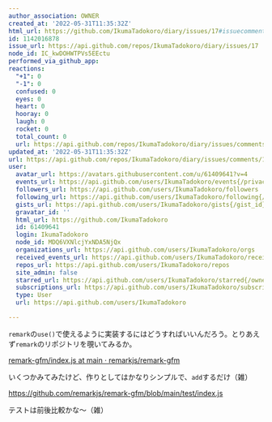 ```yaml
---
author_association: OWNER
created_at: '2022-05-31T11:35:32Z'
html_url: https://github.com/IkumaTadokoro/diary/issues/17#issuecomment-1142016878
id: 1142016878
issue_url: https://api.github.com/repos/IkumaTadokoro/diary/issues/17
node_id: IC_kwDOHWTPVs5EEctu
performed_via_github_app: 
reactions:
  "+1": 0
  "-1": 0
  confused: 0
  eyes: 0
  heart: 0
  hooray: 0
  laugh: 0
  rocket: 0
  total_count: 0
  url: https://api.github.com/repos/IkumaTadokoro/diary/issues/comments/1142016878/reactions
updated_at: '2022-05-31T11:35:32Z'
url: https://api.github.com/repos/IkumaTadokoro/diary/issues/comments/1142016878
user:
  avatar_url: https://avatars.githubusercontent.com/u/61409641?v=4
  events_url: https://api.github.com/users/IkumaTadokoro/events{/privacy}
  followers_url: https://api.github.com/users/IkumaTadokoro/followers
  following_url: https://api.github.com/users/IkumaTadokoro/following{/other_user}
  gists_url: https://api.github.com/users/IkumaTadokoro/gists{/gist_id}
  gravatar_id: ''
  html_url: https://github.com/IkumaTadokoro
  id: 61409641
  login: IkumaTadokoro
  node_id: MDQ6VXNlcjYxNDA5NjQx
  organizations_url: https://api.github.com/users/IkumaTadokoro/orgs
  received_events_url: https://api.github.com/users/IkumaTadokoro/received_events
  repos_url: https://api.github.com/users/IkumaTadokoro/repos
  site_admin: false
  starred_url: https://api.github.com/users/IkumaTadokoro/starred{/owner}{/repo}
  subscriptions_url: https://api.github.com/users/IkumaTadokoro/subscriptions
  type: User
  url: https://api.github.com/users/IkumaTadokoro

---
```

`remark`の`use()`で使えるように実装するにはどうすればいいんだろう。とりあえず`remark`のリポジトリを覗いてみるか。

[remark\-gfm/index\.js at main · remarkjs/remark\-gfm](https://github.com/remarkjs/remark-gfm/blob/main/index.js)

いくつかみてみたけど、作りとしてはかなりシンプルで、`add`するだけ（雑）

https://github.com/remarkjs/remark-gfm/blob/main/test/index.js

テストは前後比較かな〜（雑）